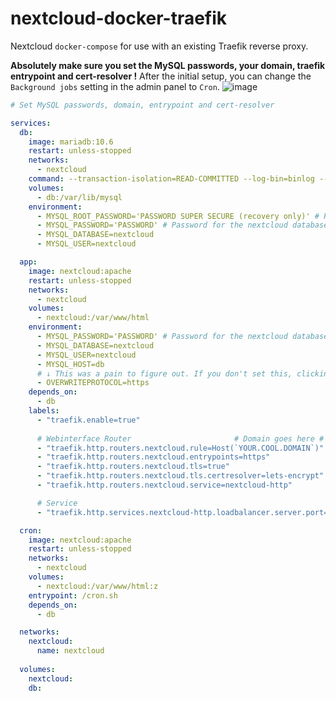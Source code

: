 # nextcloud-docker-traefik
Nextcloud ``docker-compose`` for use with an existing Traefik reverse proxy.

**Absolutely make sure you set the MySQL passwords, your domain, traefik entrypoint and cert-resolver !**
After the initial setup, you can change the ``Background jobs`` setting in the admin panel to ``Cron``.
![image](https://github.com/user-attachments/assets/dba2418a-fb24-4637-8431-93e2695ed25b)

```yaml
# Set MySQL passwords, domain, entrypoint and cert-resolver

services:
  db:
    image: mariadb:10.6
    restart: unless-stopped
    networks:
      - nextcloud
    command: --transaction-isolation=READ-COMMITTED --log-bin=binlog --binlog-format=ROW
    volumes:
      - db:/var/lib/mysql
    environment:
      - MYSQL_ROOT_PASSWORD='PASSWORD SUPER SECURE (recovery only)' # Root password, only for recovery really
      - MYSQL_PASSWORD='PASSWORD' # Password for the nextcloud database
      - MYSQL_DATABASE=nextcloud
      - MYSQL_USER=nextcloud

  app:
    image: nextcloud:apache
    restart: unless-stopped
    networks:
      - nextcloud
    volumes:
      - nextcloud:/var/www/html
    environment:
      - MYSQL_PASSWORD='PASSWORD' # Password for the nextcloud database, same as above
      - MYSQL_DATABASE=nextcloud
      - MYSQL_USER=nextcloud
      - MYSQL_HOST=db
      # ↓ This was a pain to figure out. If you don't set this, clicking any button or logging in/out will redirect to HTTP (no S) and return 404
      - OVERWRITEPROTOCOL=https 
    depends_on:
      - db
    labels:
      - "traefik.enable=true"
      
      # Webinterface Router                       # Domain goes here #
      - "traefik.http.routers.nextcloud.rule=Host(`YOUR.COOL.DOMAIN`)"
      - "traefik.http.routers.nextcloud.entrypoints=https"
      - "traefik.http.routers.nextcloud.tls=true"
      - "traefik.http.routers.nextcloud.tls.certresolver=lets-encrypt"
      - "traefik.http.routers.nextcloud.service=nextcloud-http"

      # Service
      - "traefik.http.services.nextcloud-http.loadbalancer.server.port=80"

  cron:
    image: nextcloud:apache
    restart: unless-stopped
    networks:
      - nextcloud
    volumes:
      - nextcloud:/var/www/html:z
    entrypoint: /cron.sh
    depends_on:
      - db

  networks:
    nextcloud:
      name: nextcloud
  
  volumes:
    nextcloud:
    db:
```
